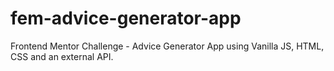 # fem-advice-generator-app
Frontend Mentor Challenge - Advice Generator App using Vanilla JS, HTML, CSS and an external API.
